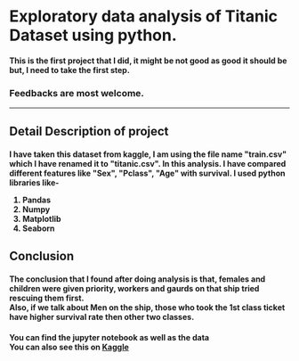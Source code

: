 <h1>Exploratory data analysis of Titanic Dataset using python.</h1>

<h4>This is the first project that I did, it might be not good as good it should be but, I need to take the first step.</h4>
<p>
<h3>Feedbacks are most welcome.</h3>
<p>
<hr>
<h2>Detail Description of project</h2>
<p>
<p>
<h4>I have taken this dataset from kaggle, I am using the file name "train.csv" which I have renamed it to "titanic.csv".
In this analysis. I have compared different features like "Sex", "Pclass", "Age" with survival. I used python libraries like-
<p>
<ol>
<li>Pandas</li>
<li>Numpy</li>
<li>Matplotlib</li>
<li>Seaborn</li>
</ol>
<p>
</h4>
<h2>Conclusion</h2>
<p>
<p>
<h4>The conclusion that I found after doing analysis is that, females and children were given priority, workers and gaurds on that ship tried rescuing them first.<br>
Also, if we talk about Men on the ship, those who took the 1st class ticket have higher survival rate then other two classes.</h4>
<p>
<p>
<h4>You can find the jupyter notebook as well as the data<br>You can also see this on <a href = "https://www.kaggle.com/yashagrawal300/eda-of-titanic-dataset">Kaggle</a></h4>
